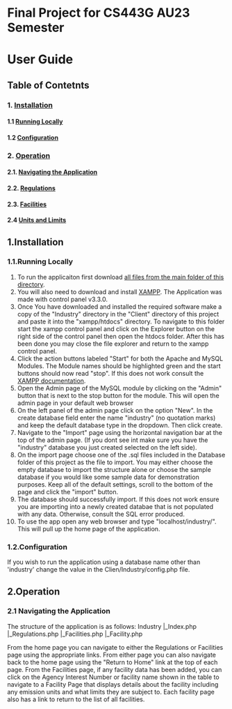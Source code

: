 # Final Project for CS443G AU23 Semester

# User Guide

## Table of Contetnts
### 1. [Installation](#1installation)
#### 1.1 [Running Locally](#11running-locally)
#### 1.2 [Configuration](#12configuration)
### 2. [Operation](#2operation)
#### 2.1. [Navigating the Application](#21navigating-the-application)
#### 2.2. [Regulations](#22regulations)
#### 2.3. [Facilities](#23facilites)
#### 2.4 [Units and Limits](#24units-and-limits)

## 1.Installation

### 1.1.Running Locally

1. To run the applicaiton first download [all files from the main folder of this directory](https://github.com/ajtoussaint/CS443G_FinalProject).
2.  You will also need to download and install [XAMPP](https://www.apachefriends.org/). The Application was made with control panel v3.3.0.
3.  Once You have downloaded and installed the required software make a copy of the "Industry" directory in the "Client" directory of this project and paste it into the "xampp/htdocs" directory. To navigate to this folder start the xampp control panel and click on the Explorer button on the right side of the control panel then open the htdocs folder. After this has been done you may close the file explorer and return to the xampp control panel.
4.  Click the action buttons labeled "Start" for both the Apache and MySQL Modules. The Module names should be highlighted green and the start buttons should now read "stop". If this does not work consult the [XAMPP documentation](https://www.apachefriends.org/).
5.  Open the Admin page of the MySQL module by clicking on the "Admin" button that is next to the stop button for the module. This will open the admin page in your default web browser
6.  On the left panel of the admin page click on the option "New". In the create database field enter the name "industry" (no quotation marks) and keep the default database type in the dropdown. Then click create. 
7.  Navigate to the "Import" page using the horizontal navigation bar at the top of the admin page. (If you dont see int make sure you have the "industry" database you just created selected on the left side).
8.  On the import page choose one of the .sql files included in the Database folder of this project as the file to import. You may either choose the empty database to import the structure alone or choose the sample database if you would like some sample data for demonstration purposes. Keep all of the default settings, scroll to the bottom of the page and click the "import" button.
9.  The database should successfully import. If this does not work ensure you are importing into a newly created databae that is not populated with any data. Otherwise, consult the SQL error produced.
10.  To use the app open any web browser and type "localhost/industry/". This will pull up the home page of the application.

### 1.2.Configuration

If you wish to run the application using a database name other than 'industry' change the value in the Clien/Industry/config.php file.

## 2.Operation

### 2.1 Navigating the Application
The structure of the application is as follows:
Industry
|_Index.php
|_Regulations.php
|_Facilities.php
  |_Facility.php

From the home page you can navigate to either the Regulations or Facilities page using the appropriate links. From either page you can also navigate back to the home page using the "Return to Home" link at the top of each page. From the Facilities page, if any facility data has been added, you can click on the Agency Interest Number or facility name shown in the table to navigate to a Facility Page that displays details about the facility including any emission units and what limits they are subject to. Each facility page also has a link to return to the list of all facilities.
